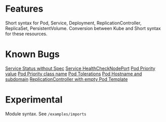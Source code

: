 # Features

Short syntax for Pod, Service, Deployment, ReplicationController, ReplicaSet, PersistentVolume. Conversion between Kube and Short syntax for these resources.

# Known Bugs

[Service Status without Spec](https://github.com/koki/short/issues/102)
[Service HealthCheckNodePort](https://github.com/koki/short/issues/101)
[Pod Priority value](https://github.com/koki/short/issues/99)
[Pod Priority class name](https://github.com/koki/short/issues/98)
[Pod Tolerations](https://github.com/koki/short/issues/97)
[Pod Hostname and subdomain](https://github.com/koki/short/issues/97)
[ReplicationController with empty Pod Template](https://github.com/koki/short/issues/92)

# Experimental

Module syntax. See `/examples/imports`
